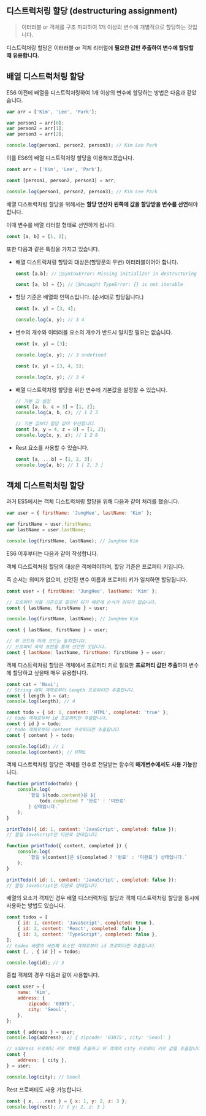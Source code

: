 ## 디스트럭처링 할당 (destructuring assignment)

> 이터러블 or 객체를 구조 파괴하여 1개 이상의 변수에 개별적으로 할당하는 것입니다.

디스트럭처링 할당은 이터러블 or 객체 리터럴에 **필요한 값만 추출하여 변수에 할당할 때 유용합니다.**

## 배열 디스트럭처링 할당

ES6 이전에 배열을 디스트럭처링하여 1개 이상의 변수에 할당하는 방법은 다음과 같았습니다.

```js
var arr = ['Kim', 'Lee', 'Park'];

var person1 = arr[0];
var person2 = arr[1];
var person3 = arr[2];

console.log(person1, person2, person3); // Kim Lee Park
```

이를 ES6의 배열 디스트럭처링 할당을 이용해보겠습니다.

```js
const arr = ['Kim', 'Lee', 'Park'];

const [person1, person2, person3] = arr;

console.log(person1, person2, person3); // Kim Lee Park
```

배열 디스트럭처링 할당을 위해서는 **할당 연산자 왼쪽에 값을 할당받을 변수를 선언**해야 합니다.

이때 변수를 배열 리터럴 형태로 선언하게 됩니다.

```js
const [a, b] = [1, 2];
```

또한 다음과 같은 특징을 가지고 있습니다.

-   배열 디스트럭처링 할당의 대상은(할당문의 우변) 이터러블이어야 합니다.

    ```js
    const [a,b]; // 🚫SyntaxError: Missing initializer in destructuring declaration

    const [a, b] = {}; // 🚫Uncaught TypeError: {} is not iterable

    ```

-   할당 기준은 배열의 인덱스입니다. (순서대로 할당됩니다.)

    ```js
    const [x, y] = [3, 4];

    console.log(x, y); // 3 4
    ```

-   변수의 개수와 이터러블 요소의 개수가 반드시 일치할 필요는 없습니다.

    ```js
    const [x, y] = [3];

    console.log(x, y); // 3 undefined
    ```

    ```js
    const [x, y] = [3, 4, 5];

    console.log(x, y); // 3 4
    ```

-   배열 디스트럭처링 할당을 위한 변수에 기본값을 설정할 수 있습니다.

    ```js
    // 기본 값 설정
    const [a, b, c = 3] = [1, 2];
    console.log(a, b, c); // 1 2 3

    // 기본 값보다 할당 값이 우선합니다.
    const [x, y = 4, z = 8] = [1, 2];
    console.log(x, y, z); // 1 2 8
    ```

-   Rest 요소를 사용할 수 있습니다.

    ```js
    const [a, ...b] = [1, 2, 3];
    console.log(a, b); // 1 [ 2, 3 ]
    ```

## 객체 디스트럭처링 할당

과거 ES5에서는 객체 디스트럭처링 할당을 위해 다음과 같이 처리를 했습니다.

```js
var user = { firstName: 'JungHee', lastName: 'Kim' };

var firstName = user.firstName;
var lastName = user.lastName;

console.log(firstName, lastName); // JungHee Kim
```

ES6 이후부터는 다음과 같이 작성합니다.

객체 디스트럭처링 할당의 대상은 객체여야하며, 할당 기준은 프로퍼티 키입니다.

즉 순서는 의미가 없으며, 선언된 변수 이름과 프로퍼티 키가 일치하면 할당됩니다.

```js
const user = { firstName: 'JungHee', lastName: 'Kim' };

// 프로퍼티 키를 기준으로 할당이 되기 때문에 순서가 의미가 없습니다.
const { lastName, firstName } = user;

console.log(firstName, lastName); // JungHee Kim
```

```js
const { lastName, firstName } = user;

// 위 코드와 아래 코드는 동치입니다.
// 프로퍼티 축약 표현을 통해 선언한 것입니다.
const { lastName: lastName, firstName: firstName } = user;
```

객체 디스트럭처링 할당은 객체에서 프로퍼티 키로 필요한 **프로퍼티 값만 추출**하여 변수에 할당하고 싶을때 매우 유용합니다.

```js
const cat = 'Navi';
// String 래퍼 객체로부터 length 프로퍼티만 추출합니다.
const { length } = cat;
console.log(length); // 4

const todo = { id: 1, content: 'HTML', completed: 'true' };
// todo 객체로부터 id 프로퍼티만 추출합니다.
const { id } = todo;
// todo 객체로부터 content 프로퍼티만 추출합니다.
const { content } = todo;

console.log(id); // 1
console.log(content); // HTML
```

객체 디스트럭처링 할당은 객체를 인수로 전달받는 함수의 **매개변수에서도 사용 가능**합니다.

```js
function printTodo(todo) {
    console.log(
        `할일 ${todo.content}은 ${
            todo.completed ? '완료' : '미완료'
        } 상태입니다.`
    );
}

printTodo({ id: 1, content: 'JavaScript', completed: false });
// 할일 JavaScript은 미완료 상태입니다.
```

```js
function printTodo({ content, completed }) {
    console.log(
        `할일 ${content}은 ${completed ? '완료' : '미완료'} 상태입니다.`
    );
}

printTodo({ id: 1, content: 'JavaScript', completed: false });
// 할일 JavaScript은 미완료 상태입니다.
```

배열의 요소가 객체인 경우 배열 디스터럭처링 할당과 객체 디스트럭처링 할당을 동시에 사용하는 방법도 있습니다.

```js
const todos = [
    { id: 1, content: 'JavaScript', completed: true },
    { id: 2, content: 'React', completed: false },
    { id: 3, content: 'TypeScript', completed: false },
];
// todos 배열의 세번째 요소인 객체로부터 id 프로퍼티만 추출합니다.
const [, , { id }] = todos;

console.log(id); // 3
```

중첩 객체의 경우 다음과 같이 사용합니다.

```js
const user = {
    name: 'Kim',
    address: {
        zipcode: '03075',
        city: 'Seoul',
    },
};

const { address } = user;
console.log(address); // { zipcode: '03075', city: 'Seoul' }

// address 프로퍼티 키로 객체를 추출하고 이 객체의 city 프로퍼티 키로 값을 추출합니다.
const {
    address: { city },
} = user;

console.log(city); // Seoul
```

Rest 프로퍼티도 사용 가능합니다.

```js
const { x, ...rest } = { x: 1, y: 2, z: 3 };
console.log(rest); // { y: 2, z: 3 }
```
